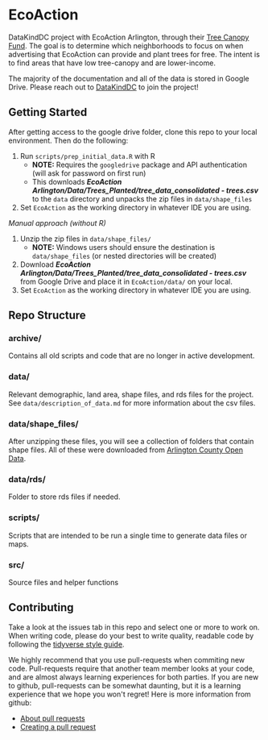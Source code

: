 # EcoAction
DataKindDC project with EcoAction Arlington, through their
[Tree Canopy Fund](https://www.ecoactionarlington.org/community-programs/trees/). The goal is to determine which
neighborhoods to focus on when advertising that EcoAction can provide and plant
trees for free. The intent is to find areas that have low tree-canopy and are
lower-income.

The majority of the documentation and all of the data is stored in Google Drive.
Please reach out to [DataKindDC](https://www.datakind.org/chapters/datakind-dc)
to join the project! 


## Getting Started
After getting access to the google drive folder, clone this repo to your local environment. Then do the following:

1. Run `scripts/prep_initial_data.R` with R
    - **NOTE:** Requires the `googledrive` package and API authentication (will ask for password on first run)
    - This downloads ***EcoAction Arlington/Data/Trees_Planted/tree_data_consolidated - trees.csv*** to the `data` directory and unpacks the zip files in `data/shape_files`
1. Set `EcoAction` as the working directory in whatever IDE you are using.

_Manual approach (without R)_
1. Unzip the zip files in `data/shape_files/`
    - **NOTE:** Windows users should ensure the destination is `data/shape_files` (or nested directories will be created)
1. Download ***EcoAction Arlington/Data/Trees_Planted/tree_data_consolidated - trees.csv***
from Google Drive and place it in `EcoAction/data/` on your local.
1. Set `EcoAction` as the working directory in whatever IDE you are using.


## Repo Structure
### archive/
Contains all old scripts and code that are no longer in active development.

### data/
Relevant demographic, land area, shape files, and rds files for the project. See
`data/description_of_data.md` for more information about the csv files.

### data/shape_files/
After unzipping these files, you will see a collection of folders that contain shape files. All of these were downloaded from [Arlington County Open Data](https://gisdata-arlgis.opendata.arcgis.com/search).

### data/rds/
Folder to store rds files if needed.

### scripts/
Scripts that are intended to be run a single time to generate data files or maps.

### src/
Source files and helper functions

## Contributing
Take a look at the issues tab in this repo and select one or more to work on. 
When writing code, please do your best to write quality, readable code by following
the [tidyverse style guide](https://style.tidyverse.org/).

We highly recommend that you use pull-requests when commiting new code. 
Pull-requests require that another team member looks at your code, and are almost always
learning experiences for both parties. If you are new to github, pull-requests can 
be somewhat daunting, but it is a learning experience that we hope you won't regret!
Here is more information from github:

* [About pull requests](https://docs.github.com/en/github/collaborating-with-issues-and-pull-requests/about-pull-requests)
* [Creating a pull request](https://docs.github.com/en/github/collaborating-with-issues-and-pull-requests/creating-a-pull-request)





